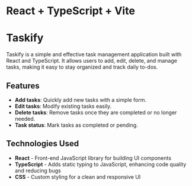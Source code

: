 # React + TypeScript + Vite

# Taskify

Taskify is a simple and effective task management application built with React and TypeScript. It allows users to add, edit, delete, and manage tasks, making it easy to stay organized and track daily to-dos.

## Features

- **Add tasks**: Quickly add new tasks with a simple form.
- **Edit tasks**: Modify existing tasks easily.
- **Delete tasks**: Remove tasks once they are completed or no longer needed.
- **Task status**: Mark tasks as completed or pending.

## Technologies Used

- **React** - Front-end JavaScript library for building UI components
- **TypeScript** - Adds static typing to JavaScript, enhancing code quality and reducing bugs
- **CSS** - Custom styling for a clean and responsive UI



